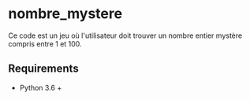 # nombre_mystere

 Ce code est un jeu où l'utilisateur doit trouver un nombre 
 entier mystère compris entre 1 et 100.
 
 ## Requirements
 * Python 3.6 +

